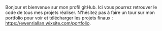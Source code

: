 Bonjour et bienvenue sur mon profil gitHub. Ici vous pourrez retrouver le code de tous mes projets réaliser. 
N'hésitez pas à faire un tour sur mon portfolio pour voir et télécharger les projets finaux : https://ewenriallan.wixsite.com/portfolio.

<!---
Miit0s/Miit0s is a ✨ special ✨ repository because its `README.md` (this file) appears on your GitHub profile.
You can click the Preview link to take a look at your changes.
--->

